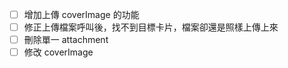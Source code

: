  - [ ] 增加上傳 coverImage 的功能
 - [ ] 修正上傳檔案呼叫後，找不到目標卡片，檔案卻還是照樣上傳上來
 - [ ] 刪除單一 attachment
 - [ ] 修改 coverImage
